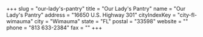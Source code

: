 +++
slug = "our-lady's-pantry"
title = "Our Lady's Pantry"
name = "Our Lady's Pantry"
address = "16650 U.S. Highway 301"
cityIndexKey = "city-fl-wimauma"
city = "Wimauma"
state = "FL"
postal = "33598"
website = ""
phone = "813 633-2384"
fax = ""
+++
